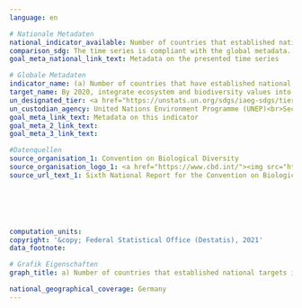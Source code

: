 ```yaml
---
language: en    

# Nationale Metadaten    
national_indicator_available: Number of countries that established national targets in accordance with Aichi Biodiversity Target 2 of the Strategic Plan for Biodiversity 2011-2020 in their National Biodiversity Strategy and Action Plan (NBSAP) and the progress reported towards these targets    
comparison_sdg: The time series is compliant with the global metadata.    
goal_meta_national_link_text: Metadata on the presented time series    

# Globale Metadaten    
indicator_name: (a) Number of countries that have established national targets in accordance with or similar to Aichi Biodiversity Target 2 of the Strategic Plan for Biodiversity 2011–2020 in their national biodiversity strategy and action plans and the progress reported towards these targets; and (b) integration of biodiversity into national accounting and reporting systems, defined as implementation of the System of Environmental-Economic Accounting    
target_name: By 2020, integrate ecosystem and biodiversity values into national and local planning, development processes, poverty reduction strategies and accounts    
un_designated_tier: <a href="https://unstats.un.org/sdgs/iaeg-sdgs/tier-classification/" title="Click here for more information on the UN tier classification."  target="_blank">Tier I/II</a>    
un_custodian_agency: United Nations Environment Programme (UNEP)<br>Secretariat of the Convention on Biological Diversity (CBD)    
goal_meta_link_text: Metadata on this indicator    
goal_meta_2_link_text:     
goal_meta_3_link_text:         

#Datenquellen
source_organisation_1: Convention on Biological Diversity
source_organisation_logo_1: <a href="https://www.cbd.int/"><img src="https://g205sdgs.github.io/sdg-indicators/public/OrgImgEn/cbd.png" alt="Logo cbd" style="height:60px; width:148px" /></a>
source_url_text_1: Sixth National Report for the Convention on Biological Diversity





    
computation_units:     
copyright: '&copy; Federal Statistical Office (Destatis), 2021'    
data_footnote:     

# Grafik Eigenschaften    
graph_title: a) Number of countries that established national targets in accordance with Aichi Biodiversity Target 2 of the Strategic Plan for Biodiversity 2011-2020 in their National Biodiversity Strategy and Action Plan (NBSAP) and the progress reported towards these targets    

national_geographical_coverage: Germany    
---
```


<span></span>